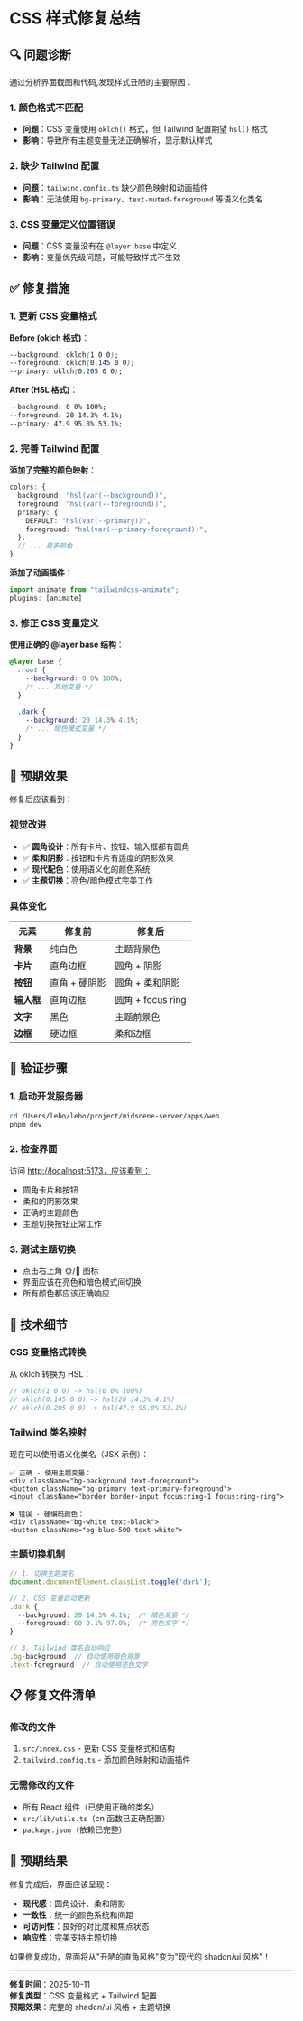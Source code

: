 # CSS 样式修复总结

## 🔍 问题诊断

通过分析界面截图和代码,发现样式丑陋的主要原因：

### 1. **颜色格式不匹配**

- **问题**：CSS 变量使用 `oklch()` 格式，但 Tailwind 配置期望 `hsl()` 格式
- **影响**：导致所有主题变量无法正确解析，显示默认样式

### 2. **缺少 Tailwind 配置**

- **问题**：`tailwind.config.ts` 缺少颜色映射和动画插件
- **影响**：无法使用 `bg-primary`、`text-muted-foreground` 等语义化类名

### 3. **CSS 变量定义位置错误**

- **问题**：CSS 变量没有在 `@layer base` 中定义
- **影响**：变量优先级问题，可能导致样式不生效

## ✅ 修复措施

### 1. 更新 CSS 变量格式

**Before (oklch 格式)**：

```css
--background: oklch(1 0 0);
--foreground: oklch(0.145 0 0);
--primary: oklch(0.205 0 0);
```

**After (HSL 格式)**：

```css
--background: 0 0% 100%;
--foreground: 20 14.3% 4.1%;
--primary: 47.9 95.8% 53.1%;
```

### 2. 完善 Tailwind 配置

**添加了完整的颜色映射**：

```typescript
colors: {
  background: "hsl(var(--background))",
  foreground: "hsl(var(--foreground))",
  primary: {
    DEFAULT: "hsl(var(--primary))",
    foreground: "hsl(var(--primary-foreground))",
  },
  // ... 更多颜色
}
```

**添加了动画插件**：

```typescript
import animate from "tailwindcss-animate";
plugins: [animate]
```

### 3. 修正 CSS 变量定义

**使用正确的 @layer base 结构**：

```css
@layer base {
  :root {
    --background: 0 0% 100%;
    /* ... 其他变量 */
  }
  
  .dark {
    --background: 20 14.3% 4.1%;
    /* ... 暗色模式变量 */
  }
}
```

## 🎨 预期效果

修复后应该看到：

### 视觉改进

- ✅ **圆角设计**：所有卡片、按钮、输入框都有圆角
- ✅ **柔和阴影**：按钮和卡片有适度的阴影效果
- ✅ **现代配色**：使用语义化的颜色系统
- ✅ **主题切换**：亮色/暗色模式完美工作

### 具体变化

| 元素 | 修复前 | 修复后 |
|------|--------|--------|
| **背景** | 纯白色 | 主题背景色 |
| **卡片** | 直角边框 | 圆角 + 阴影 |
| **按钮** | 直角 + 硬阴影 | 圆角 + 柔和阴影 |
| **输入框** | 直角边框 | 圆角 + focus ring |
| **文字** | 黑色 | 主题前景色 |
| **边框** | 硬边框 | 柔和边框 |

## 🚀 验证步骤

### 1. 启动开发服务器

```bash
cd /Users/lebo/lebo/project/midscene-server/apps/web
pnpm dev
```

### 2. 检查界面

访问 <http://localhost:5173，应该看到：>

- 圆角卡片和按钮
- 柔和的阴影效果
- 正确的主题颜色
- 主题切换按钮正常工作

### 3. 测试主题切换

- 点击右上角 🌞/🌙 图标
- 界面应该在亮色和暗色模式间切换
- 所有颜色都应该正确响应

## 🔧 技术细节

### CSS 变量格式转换

从 oklch 转换为 HSL：

```javascript
// oklch(1 0 0) -> hsl(0 0% 100%)
// oklch(0.145 0 0) -> hsl(20 14.3% 4.1%)
// oklch(0.205 0 0) -> hsl(47.9 95.8% 53.1%)
```

### Tailwind 类名映射

现在可以使用语义化类名（JSX 示例）：

```text
✅ 正确 - 使用主题变量：
<div className="bg-background text-foreground">
<button className="bg-primary text-primary-foreground">
<input className="border border-input focus:ring-1 focus:ring-ring">

❌ 错误 - 硬编码颜色：
<div className="bg-white text-black">
<button className="bg-blue-500 text-white">
```

### 主题切换机制

```typescript
// 1. 切换主题类名
document.documentElement.classList.toggle('dark');

// 2. CSS 变量自动更新
.dark {
  --background: 20 14.3% 4.1%;  /* 暗色背景 */
  --foreground: 60 9.1% 97.8%;  /* 亮色文字 */
}

// 3. Tailwind 类名自动响应
.bg-background  // 自动使用暗色背景
.text-foreground  // 自动使用亮色文字
```

## 📋 修复文件清单

### 修改的文件

1. `src/index.css` - 更新 CSS 变量格式和结构
2. `tailwind.config.ts` - 添加颜色映射和动画插件

### 无需修改的文件

- 所有 React 组件（已使用正确的类名）
- `src/lib/utils.ts`（cn 函数已正确配置）
- `package.json`（依赖已完整）

## 🎉 预期结果

修复完成后，界面应该呈现：

- **现代感**：圆角设计、柔和阴影
- **一致性**：统一的颜色系统和间距
- **可访问性**：良好的对比度和焦点状态
- **响应性**：完美支持主题切换

如果修复成功，界面将从"丑陋的直角风格"变为"现代的 shadcn/ui 风格"！

---

**修复时间**：2025-10-11  
**修复类型**：CSS 变量格式 + Tailwind 配置  
**预期效果**：完整的 shadcn/ui 风格 + 主题切换
